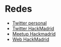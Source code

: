 # Redes

- [Twitter personal](https://twitter.com/pdparla)
- [Twitter HackMadrid](https://twitter.com/hackmadrid)
- [Meetup Hackmadrid](https://www.meetup.com/es-ES/hackmadrid-27)
- [Web HackMadrid](https://hackmadrid.org/)
